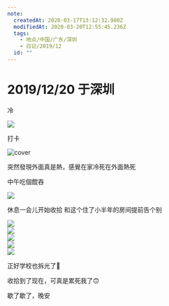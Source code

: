 ```yaml
---
note:
  createdAt: 2020-03-17T13:12:32.980Z
  modifiedAt: 2020-03-20T12:55:45.236Z
  tags:
    - 地点/中国/广东/深圳
    - 日记/2019/12
  id: ""
---
```


# 2019/12/20 于深圳

<!-- @timer "date":"Fri Dec 20 2019 10:17:21 GMT+0800 (CST) -->

冷

<!-- @timer "date":"Fri Dec 20 2019 10:51:52 GMT+0800 (CST)","duration":"35 minutes -->

![](https://i.loli.net/2019/12/20/K2DrSBze3TlNpMQ.jpg)

<!-- @timer "date":"Fri Dec 20 2019 12:30:04 GMT+0800 (CST)","duration":"about 2 hours -->

打卡

![cover](https://i.loli.net/2019/12/20/2RjWrxNGEhMkQZl.jpg)

突然發現外面真是熱，感覺在家冷死在外面熱死

<!-- @timer "date":"Fri Dec 20 2019 13:08:46 GMT+0800 (CST)","duration":"39 minutes -->

中午吃個餛吞

![](https://i.loli.net/2019/12/20/x7BwsSbCVvdiZHQ.jpg)

<!-- @timer "date":"Fri Dec 20 2019 13:54:50 GMT+0800 (CST)","duration":"about 1 hour -->

休息一会儿开始收拾
和这个住了小半年的房间提前告个别

![](https://i.loli.net/2019/12/20/6fUWMBP2iXKlHDQ.jpg)  
![](https://i.loli.net/2019/12/20/64p1CwOKNlmb58X.jpg)  
![](https://i.loli.net/2019/12/20/EmQhWJM2yfrtR8I.jpg)  
![](https://i.loli.net/2019/12/20/DLyY2XalCAUxsdR.jpg)  
![](https://i.loli.net/2019/12/20/dMBauzTH2iWrAKF.jpg)

正好学校也拆光了:new_moon_with_face:

<!-- @timer "date":"Fri Dec 20 2019 18:36:56 GMT+0800 (CST)","duration":"about 5 hours -->

收拾到了现在，可真是累死我了:upside_down_face:

<!-- @timer "date":"Fri Dec 20 2019 22:16:52 GMT+0800 (CST)","duration":"about 4 hours -->

歇了歇了，晚安
